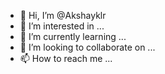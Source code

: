 - 👋 Hi, I’m @Akshayklr
- 👀 I’m interested in ...
- 🌱 I’m currently learning ...
- 💞️ I’m looking to collaborate on ...
- 📫 How to reach me ...

<!---
Akshayklr/Akshayklr is a ✨ special ✨ repository because its `README.md` (this file) appears on your GitHub profile.
You can click the Preview link to take a look at your changes.
--->
